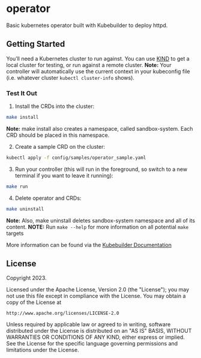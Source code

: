 # operator
Basic kubernetes operator built with Kubebuilder to deploy httpd.

## Getting Started
You’ll need a Kubernetes cluster to run against. You can use [KIND](https://sigs.k8s.io/kind) to get a local cluster for testing, or run against a remote cluster.
**Note:** Your controller will automatically use the current context in your kubeconfig file (i.e. whatever cluster `kubectl cluster-info` shows).

### Test It Out
1. Install the CRDs into the cluster:

```sh
make install
```

**Note:** make install also creates a namespace, called sandbox-system. Each CRD should be placed in this namespace.

2. Create a sample CRD on the cluster:

```sh
kubectl apply -f config/samples/operator_sample.yaml

```

3. Run your controller (this will run in the foreground, so switch to a new terminal if you want to leave it running):

```sh
make run
```

4. Delete operator and CRDs:

```sh
make uninstall
```

**Note:** Also, make uninstall deletes sandbox-system namespace and all of its content.
**NOTE:** Run `make --help` for more information on all potential `make` targets

More information can be found via the [Kubebuilder Documentation](https://book.kubebuilder.io/introduction.html)

## License

Copyright 2023.

Licensed under the Apache License, Version 2.0 (the "License");
you may not use this file except in compliance with the License.
You may obtain a copy of the License at

    http://www.apache.org/licenses/LICENSE-2.0

Unless required by applicable law or agreed to in writing, software
distributed under the License is distributed on an "AS IS" BASIS,
WITHOUT WARRANTIES OR CONDITIONS OF ANY KIND, either express or implied.
See the License for the specific language governing permissions and
limitations under the License.

